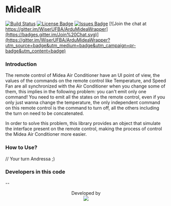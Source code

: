 # MideaIR

[![Build Status](https://travis-ci.org/WiserUFBA/ArduMideaWrapper.svg)](https://travis-ci.org/WiserUFBA/ArduMideaWrapper)
[![License Badge](https://img.shields.io/github/license/wiserufba/ardumideawrapper.svg)](https://github.com/WiserUFBA/ArduMideaWrapper/blob/master/LICENSE)
[![Issues Badge](https://img.shields.io/github/issues/wiserufba/ardumideawrapper.svg)](https://github.com/WiserUFBA/ArduMideaWrapper/issues)
[![Join the chat at https://gitter.im/WiserUFBA/ArduMideaWrapper](https://badges.gitter.im/Join%20Chat.svg)](https://gitter.im/WiserUFBA/ArduMideaWrapper?utm_source=badge&utm_medium=badge&utm_campaign=pr-badge&utm_content=badge)


### Introduction

The remote control of Midea Air Conditioner have an UI point of view, the values of the commands on the remote control like Temperature, and Speed Fan are all synchronized with the Air Conditioner when you change some of them, this implies in the following problem: you can't emit only one command! You need to emit all the states on the remote control, even if you only just wanna change the temperature, the only independent command on this remote control is the command to turn off, all the others including the turn on need to be concatenated.

In order to solve this problem, this library provides an object that simulate the interface present on the remote control, making the process of control the Midea Air Conditioner more easier.

### How to Use?

// Your turn Andressa ;)


### Developers in this code


--
<p align="center">
	Developed by </br>
  <img src="https://wiki.dcc.ufba.br/pub/SmartUFBA/ProjectLogo/wiserufbalogo.jpg"/>
</p>
